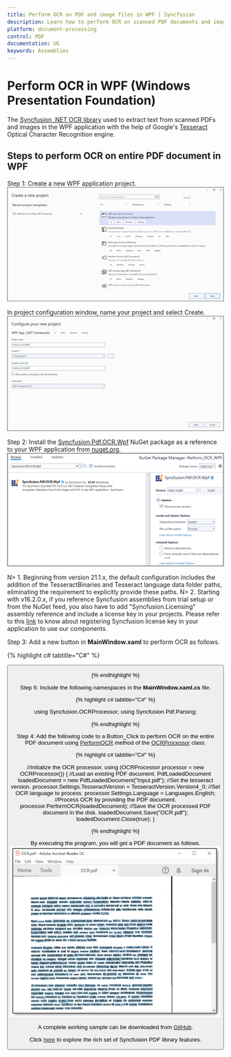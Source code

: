 ```yaml
---
title: Perform OCR on PDF and image files in WPF | Syncfusion
description: Learn how to perform OCR on scanned PDF documents and images in WPF with different tesseract version using Syncfusion .NET OCR library. 
platform: document-processing
control: PDF
documentation: UG
keywords: Assemblies
--- 
```


# Perform OCR in WPF (Windows Presentation Foundation)

The [Syncfusion .NET OCR library](https://www.syncfusion.com/document-processing/pdf-framework/net/pdf-library/ocr-process) used to extract text from scanned PDFs and images in the WPF application with the help of Google's [Tesseract](https://github.com/tesseract-ocr/tesseract) Optical Character Recognition engine.

## Steps to perform OCR on entire PDF document in WPF

Step 1: Create a new WPF application project. 
![WPF application creation](OCR-Images/OCR-WPF-app-creation.png)

In project configuration window, name your project and select Create. 
![WPF project configuration window](OCR-Images/OCR-WPF-project-configuration.png)

Step 2: Install the [Syncfusion.Pdf.OCR.Wpf](https://www.nuget.org/packages/Syncfusion.Pdf.OCR.Wpf) NuGet package as a reference to your WPF application from [nuget.org](https://www.nuget.org/).
![OCR NuGet package installation](OCR-Images/OCR-WPF-NuGet-package.png)

N> 1. Beginning from version 21.1.x, the default configuration includes the addition of the TesseractBinaries and Tesseract language data folder paths, eliminating the requirement to explicitly provide these paths.
N> 2. Starting with v16.2.0.x, if you reference Syncfusion assemblies from trial setup or from the NuGet feed, you also have to add "Syncfusion.Licensing" assembly reference and include a license key in your projects. Please refer to this [link](https://help.syncfusion.com/common/essential-studio/licensing/overview) to know about registering Syncfusion license key in your application to use our components.

Step 3: Add a new button in **MainWindow.xaml** to perform OCR as follows.

{% highlight c# tabtitle="C#" %}

<Grid>
    <Button Content="Perform OCR" HorizontalAlignment="Left" Margin="279,178,0,0" VerticalAlignment="Top" Height="68" Width="203" Click="Button_Click"/>
</Grid>

{% endhighlight %}

Step 6: Include the following namespaces in the **MainWindow.xaml.cs** file.

{% highlight c# tabtitle="C#" %}

using Syncfusion.OCRProcessor;
using Syncfusion.Pdf.Parsing;

{% endhighlight %}

Step 4: Add the following code to a Button_Click to perform OCR on the entire PDF document using [PerformOCR](https://help.syncfusion.com/cr/document-processing/Syncfusion.OCRProcessor.OCRProcessor.html#Syncfusion_OCRProcessor_OCRProcessor_PerformOCR_Syncfusion_Pdf_Parsing_PdfLoadedDocument_System_String_) method of the [OCRProcessor](https://help.syncfusion.com/cr/document-processing/Syncfusion.OCRProcessor.OCRProcessor.html) class. 

{% highlight c# tabtitle="C#" %}

//Initialize the OCR processor.
using (OCRProcessor processor = new OCRProcessor())
{
    //Load an existing PDF document.
    PdfLoadedDocument loadedDocument = new PdfLoadedDocument("Input.pdf");
    //Set the tesseract version.
    processor.Settings.TesseractVersion = TesseractVersion.Version4_0;
    //Set OCR language to process.
    processor.Settings.Language = Languages.English;
    //Process OCR by providing the PDF document.
    processor.PerformOCR(loadedDocument);
    //Save the OCR processed PDF document in the disk.
    loadedDocument.Save("OCR.pdf");
    loadedDocument.Close(true);
}

{% endhighlight %}

By executing the program, you will get a PDF document as follows. 
![WPF OCR output screenshot](OCR-Images/Output.png)

A complete working sample can be downloaded from [GitHub](https://github.com/SyncfusionExamples/OCR-csharp-examples/tree/master/WPF).

Click [here](https://www.syncfusion.com/document-processing/pdf-framework/net) to explore the rich set of Syncfusion PDF library features.

